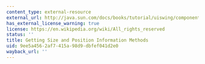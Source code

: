 ```yaml
---
content_type: external-resource
external_url: http://java.sun.com/docs/books/tutorial/uiswing/components/jcomponent.html#sizeapi
has_external_license_warning: true
license: https://en.wikipedia.org/wiki/All_rights_reserved
status: ''
title: Getting Size and Position Information Methods
uid: 9ee5a456-2af7-415a-98d9-dbfef041d2e0
wayback_url: ''
---
```

